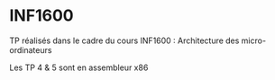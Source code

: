 # INF1600
TP réalisés dans le cadre du cours INF1600 : Architecture des micro-ordinateurs

Les TP 4 & 5 sont en assembleur x86

